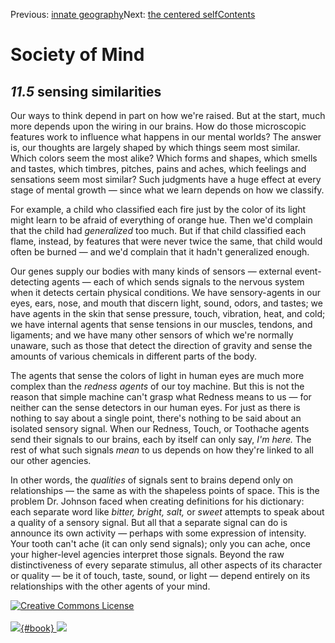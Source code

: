 <div class="chapnav">

<span class="prev">Previous: [innate
geography](./som-11.4.html)</span><span class="next">Next: [the centered
self](./som-11.6.html)</span><span
class="contents">[Contents](index.html)</span>
<div class="titlebar">

Society of Mind
===============

</div>

</div>

*11.5* sensing similarities
---------------------------

Our ways to think depend in part on how we're raised. But at the start,
much more depends upon the wiring in our brains. How do those
microscopic features work to influence what happens in our mental
worlds? The answer is, our thoughts are largely shaped by which things
seem most similar. Which colors seem the most alike? Which forms and
shapes, which smells and tastes, which timbres, pitches, pains and
aches, which feelings and sensations seem most similar? Such judgments
have a huge effect at every stage of mental growth — since what we learn
depends on how we classify.

For example, a child who classified each fire just by the color of its
light might learn to be afraid of everything of orange hue. Then we'd
complain that the child had *generalized* too much. But if that child
classified each flame, instead, by features that were never twice the
same, that child would often be burned — and we'd complain that it
hadn't generalized enough.

Our genes supply our bodies with many kinds of sensors — external
event-detecting agents — each of which sends signals to the nervous
system when it detects certain physical conditions. We have
sensory-agents in our eyes, ears, nose, and mouth that discern light,
sound, odors, and tastes; we have agents in the skin that sense
pressure, touch, vibration, heat, and cold; we have internal agents that
sense tensions in our muscles, tendons, and ligaments; and we have many
other sensors of which we're normally unaware, such as those that detect
the direction of gravity and sense the amounts of various chemicals in
different parts of the body.

The agents that sense the colors of light in human eyes are much more
complex than the *redness agents* of our toy machine. But this is not
the reason that simple machine can't grasp what Redness means to us —
for neither can the sense detectors in our human eyes. For just as there
is nothing to say about a single point, there's nothing to be said about
an isolated sensory signal. When our Redness, Touch, or Toothache agents
send their signals to our brains, each by itself can only say, *I'm
here.* The rest of what such signals *mean* to us depends on how they're
linked to all our other agencies.

In other words, the *qualities* of signals sent to brains depend only on
relationships — the same as with the shapeless points of space. This is
the problem Dr. Johnson faced when creating definitions for his
dictionary: each separate word like *bitter,* *bright,* *salt,* or
*sweet* attempts to speak about a quality of a sensory signal. But all
that a separate signal can do is announce its own activity — perhaps
with some expression of intensity. Your tooth can't ache (it can only
send signals); only you can ache, once your higher-level agencies
interpret those signals. Beyond the raw distinctiveness of every
separate stimulus, all other aspects of its character or quality — be it
of touch, taste, sound, or light — depend entirely on its relationships
with the other agents of your mind.

<div class="footer">

[![Creative Commons
License](http://i.creativecommons.org/l/by-nc-sa/3.0/80x15.png)](http://creativecommons.org/licenses/by-nc-sa/3.0/deed.en_US)\
\
[![](./images/som_book.jpeg){#book}
![](./images/a_logo_17.gif)](http://www.amazon.com/gp/product/0671657135?ie=UTF8&camp=1789&creativeASIN=0671657135&linkCode=xm2&tag=marvinminsky)

</div>
